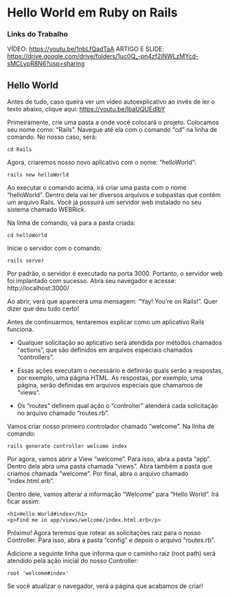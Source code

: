 # Hello World em Ruby on Rails

### Links do Trabalho

VÍDEO: https://youtu.be/1nbLfQadTaA
ARTIGO E SLIDE: https://drive.google.com/drive/folders/1uc0Q_-pn4zf2iNWLzMYcd-sMCLypR8N6?usp=sharing

## Hello World

Antes de tudo, caso queira ver um vídeo autoexplicativo ao invés de ler o texto abaixo, clique aqui: https://youtu.be/lbaUQUEdIbY

Primeiramente, crie uma pasta a onde você colocará o projeto. Colocamos seu nome como: “Rails”. Navegue até ela com o comando “cd” na linha de comando. No nosso caso, será: 

```
cd Rails
```

Agora, criaremos nosso novo aplicativo com o nome: “helloWorld”:

```
rails new helloWorld
```

Ao executar o comando acima, irá criar uma pasta com o nome “helloWorld”. Dentro dela vai ter diversos arquivos e subpastas que contém um arquivo Rails.
Você já possuirá um servidor web instalado no seu sistema chamado WEBRick. 

Na linha de comando, vá para a pasta criada:

```
cd helloWorld
```

Inicie o servidor com o comando:

```
rails server
```

Por padrão, o servidor é executado na porta 3000.
Portanto, o servidor web foi implantado com sucesso. Abra seu navegador e acesse:
http://localhost:3000/

Ao abrir, verá que aparecerá uma mensagem: “Yay! You’re on Rails!”. Quer dizer que deu tudo certo!

Antes de continuarmos, tentaremos explicar como um aplicativo Rails funciona.

* Qualquer solicitação ao aplicativo será atendida por métodos chamados “actions”, que são definidos em arquivos especiais chamados “controllers”.

* Essas ações executam o necessário e definirão quais serão a respostas, por exemplo, uma página HTML. As respostas, por exemplo, uma página, serão definidas em arquivos especiais que chamamos de “views”.

* Os “routes” definem qual ação o “controller” atenderá cada solicitação no arquivo chamado “routes.rb”.

Vamos criar nosso primeiro controlador chamado “welcome”. Na linha de comando:

```
rails generate controller welcome index
```

Por agora, vamos abrir a View “welcome”. Para isso, abra a pasta “app”. Dentro dela abra uma pasta chamada “views”. Abra também a pasta que criamos chamada “welcome”. Por final, abra o arquivo chamado “index.html.erb”. 

Dentro dele, vamos alterar a informação “Welcome” para “Hello World”. Irá ficar assim:

```
<h1>Hello World#index</h1>
<p>Find me in app/views/welcome/index.html.erb</p>
```

Próximo! Agora teremos que rotear as solicitações raiz para o nosso Controller. Para isso, abra a pasta “config” e depois o arquivo “routes.rb”.

Adicione a seguinte linha que informa que o caminho raiz (root path) será atendido pela ação inicial do nosso Controller:

```
root 'welcome#index'
```

Se você atualizar o navegador, verá a página que acabamos de criar!
